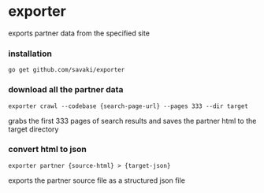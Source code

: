 # exporter

exports partner data from the specified site

### installation

```
go get github.com/savaki/exporter
```

### download all the partner data

```
exporter crawl --codebase {search-page-url} --pages 333 --dir target
```

grabs the first 333 pages of search results and saves the partner html to the target directory

### convert html to json

```
exporter partner {source-html} > {target-json}
```

exports the partner source file as a structured json file

